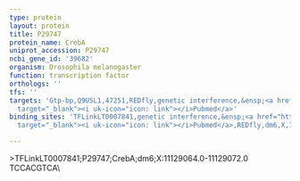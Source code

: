 ```yaml
---
type: protein
layout: protein
title: P29747
protein_name: CrebA
uniprot_accession: P29747
ncbi_gene_id: '39682'
organism: Drosophila melanogaster
function: transcription factor
orthologs: ''
tfs: ''
targets: 'Gtp-bp,Q9U5L1,47251,REDfly,genetic interference,&ensp;<a href="https://www.ncbi.nlm.nih.gov/pubmed/?term=15901661%5Buid%5D+OR+20965965%5Buid%5D"
  target="_blank"><i uk-icon="icon: link"></i>Pubmed</a>'
binding_sites: 'TFLinkLT0007841,genetic interference,&ensp;<a href="https://www.ncbi.nlm.nih.gov/pubmed/?term=15901661%5Buid%5D"
  target="_blank"><i uk-icon="icon: link"></i>Pubmed</a>,REDfly,dm6,X,11129064,11129072,-'

---
```

\>TFLinkLT0007841;P29747;CrebA;dm6;X:11129064.0-11129072.0\TCCACGTCA\
